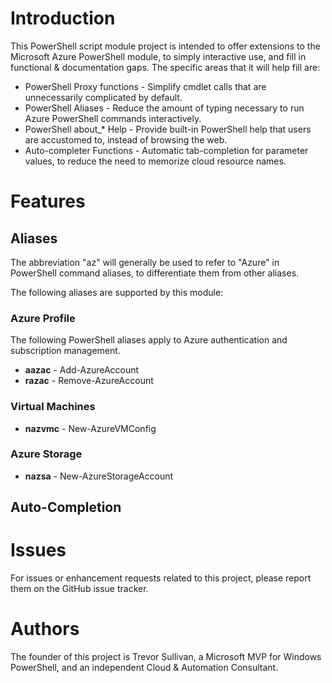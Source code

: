 # Introduction

This PowerShell script module project is intended to offer extensions to the Microsoft Azure PowerShell module, to simply interactive use, and fill in functional & documentation gaps. The specific areas that it will help fill are:

- PowerShell Proxy functions - Simplify cmdlet calls that are unnecessarily complicated by default.
- PowerShell Aliases - Reduce the amount of typing necessary to run Azure PowerShell commands interactively.
- PowerShell about_* Help - Provide built-in PowerShell help that users are accustomed to, instead of browsing the web.
- Auto-completer Functions - Automatic tab-completion for parameter values, to reduce the need to memorize cloud resource names.

# Features

## Aliases

The abbreviation "az" will generally be used to refer to "Azure" in PowerShell command aliases, to differentiate them from other aliases.

The following aliases are supported by this module:

### Azure Profile

The following PowerShell aliases apply to Azure authentication and subscription management.

- **aazac** - Add-AzureAccount
- **razac** - Remove-AzureAccount

### Virtual Machines

- **nazvmc** - New-AzureVMConfig


### Azure Storage

- **nazsa** - New-AzureStorageAccount


## Auto-Completion

# Issues

For issues or enhancement requests related to this project, please report them on the GitHub issue tracker.

# Authors

The founder of this project is Trevor Sullivan, a Microsoft MVP for Windows PowerShell, and an independent Cloud & Automation Consultant.

